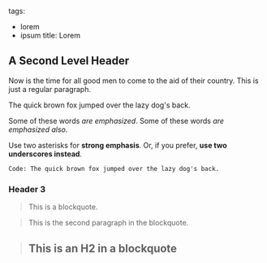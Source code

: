 tags:
- lorem
- ipsum
title: Lorem

## A Second Level Header

Now is the time for all good men to come to
the aid of their country. This is just a
regular paragraph.

The quick brown fox jumped over the lazy
dog's back.

Some of these words *are emphasized*.
Some of these words _are emphasized also_.

Use two asterisks for **strong emphasis**.
Or, if you prefer, __use two underscores instead__.

	Code: The quick brown fox jumped over the lazy dog's back.

### Header 3

> This is a blockquote.

>This is the second paragraph in the blockquote.

> ## This is an H2 in a blockquote